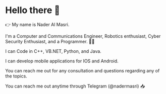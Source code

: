 # Hello there 👋
👉 My name is Nader Al Masri. 

I'm a Computer and Communications Engineer, Robotics enthusiast, Cyber Security Enthusiast, and a Programmer. 👷‍♂️

I can Code in C++, VB.NET, Python, and Java.

I can develop mobile applications for IOS and Android.

You can reach me out for any consultation and questions regarding any of the topics.

You can reach me out anytime through Telegram (@nadermasri) 📥 

